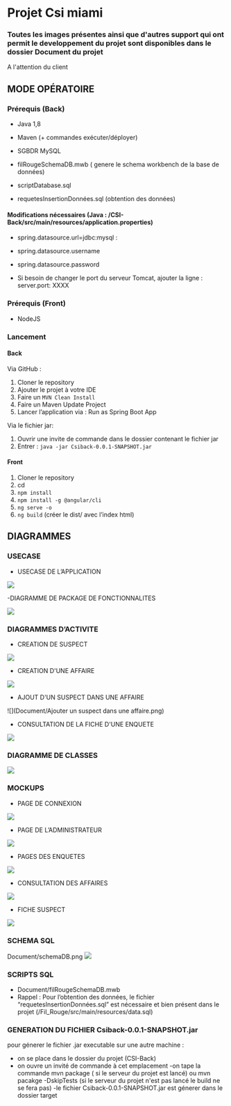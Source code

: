 # Projet Csi miami
### Toutes les images présentes ainsi que d'autres support qui ont permit le developpement du projet sont disponibles dans le dossier Document du projet

A l'attention du client
## MODE OPÉRATOIRE

### Prérequis (Back)
- Java 1,8
- Maven (+ commandes exécuter/déployer)

- SGBDR MySQL
- filRougeSchemaDB.mwb ( genere le schema workbench de la base de données)
- scriptDatabase.sql
- requetesInsertionDonnées.sql (obtention des données)

#### Modifications nécessaires (Java : /CSI-Back/src/main/resources/application.properties)
- spring.datasource.url=jdbc:mysql :
- spring.datasource.username
- spring.datasource.password

- Si besoin de changer le port du serveur Tomcat,  ajouter la ligne : 
server.port: XXXX

### Prérequis (Front)
- NodeJS

### Lancement

#### Back
Via GitHub :
1. Cloner le repository
2. Ajouter le projet à votre IDE 
3. Faire un ```MVN Clean Install```
4. Faire un Maven Update Project
5. Lancer l’application via : Run as Spring Boot App

Via le fichier jar:
1. Ouvrir une invite de commande dans le dossier contenant le fichier jar
2. Entrer : ```java -jar Csiback-0.0.1-SNAPSHOT.jar```

#### Front
1. Cloner le repository
2. cd 
3. ```npm install```
4. ```npm install -g @angular/cli```
5. ```ng serve -o```
6. ```ng build``` (créer le dist/ avec l’index html)

## DIAGRAMMES

### USECASE

- USECASE DE L’APPLICATION

![](Document/UseCase.png)

-DIAGRAMME DE PACKAGE DE FONCTIONNALITES

![](Document/DiagrammePackageFonctionnalités.png)

### DIAGRAMMES D’ACTIVITE

- CREATION DE SUSPECT

![](Document/CreationFicheSuspect.png)

- CREATION D'UNE AFFAIRE

![](Document/CreationdFicheAffaire.png)

- AJOUT D'UN SUSPECT DANS UNE AFFAIRE

![](Document/Ajouter un suspect dans une affaire.png)

- CONSULTATION DE LA FICHE D'UNE ENQUETE

![](Document/DetailEnquete.png)



### DIAGRAMME DE CLASSES

![](Document/classes_fil_rouge.png)

### MOCKUPS

- PAGE DE CONNEXION

![](Document/Mockup/Home_login.png)

- PAGE DE L’ADMINISTRATEUR

![](Document/Mockup/Administration.png)

- PAGES DES ENQUETES

![](Document/Mockup/Detail_1.png)

- CONSULTATION DES AFFAIRES

![](Document/Mockup/Consultation_2.png)

- FICHE SUSPECT

![](Document/Mockup/Detail_5.png)

### SCHEMA SQL
Document/schemaDB.png
![](Document/schemaDB.png)

### SCRIPTS SQL
- Document/filRougeSchemaDB.mwb
- Rappel : Pour l’obtention des données, le fichier “requetesInsertionDonnées.sql” est nécessaire et bien présent dans le projet (/Fil_Rouge/src/main/resources/data.sql)

### GENERATION DU FICHIER Csiback-0.0.1-SNAPSHOT.jar
 pour génerer le fichier .jar executable sur une autre machine :
 - on se place dans le dossier du projet (CSI-Back) 
 - on ouvre un invité de commande à cet emplacement
 -on tape la commande mvn package ( si le serveur du projet est lancé) ou mvn pacakge -DskipTests (si le serveur du projet n'est pas lancé le build ne se fera pas)
 -le fichier Csiback-0.0.1-SNAPSHOT.jar est génerer dans le dossier target


